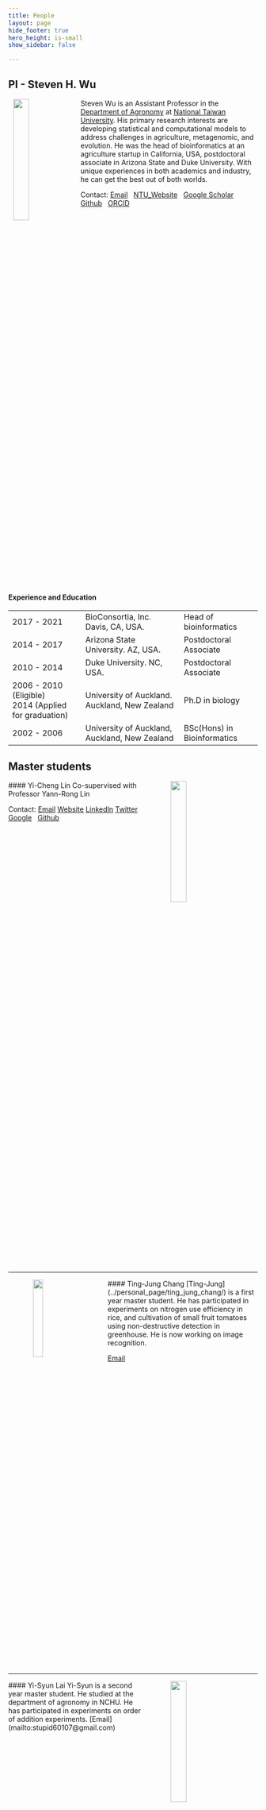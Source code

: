 ```yaml
---
title: People
layout: page
hide_footer: true
hero_height: is-small
show_sidebar: false

---
```

<!-- menubar: menu_people -->
<!-- menubar_toc: true -->

## PI - Steven H. Wu

<!-- ![](img/Wu_website.jpg){:width="128px"} -->

<img src="../img/Wu_website.jpg" align="left" hspace="10" width="25%">

Steven Wu is an Assistant Professor in the [Department of Agronomy](http://www.agron.ntu.edu.tw/) at [National Taiwan University](https://www.ntu.edu.tw/). His primary research interests are developing statistical and computational models to address challenges in agriculture, metagenomic, and evolution. He was the head of bioinformatics at an agriculture startup in California, USA, postdoctoral associate in Arizona State and Duke University. With unique experiences in both academics and industry, he can get the best out of both worlds.

Contact:
<i class="fas fa-at"></i> [Email](mailto:stevenwu@ntu.edu.tw)  
<i class="fas fa-link"></i> [NTU_Website](http://www.agron.ntu.edu.tw/cp_n_74935_s_30778_state_F5D336F102ACBC68.html)  
<i class="fab fa-google"></i> [Google Scholar](https://scholar.google.com/citations?user=7nxUa9IAAAAJ&hl=en)  
<i class="fab fa-github"></i> [Github](https://github.com/stevenhwu)  
<i class="fab fa-orcid"></i> [ORCID](https://orcid.org/0000-0002-7685-8009)  

<br clear="all">

#### Experience and Education

| | | |
| --- | --- | --- |
| 2017 - 2021 | BioConsortia, Inc. Davis, CA, USA.   |    Head of bioinformatics |
| 2014 - 2017 | Arizona State University. AZ, USA.  |  Postdoctoral Associate |
| 2010 - 2014 | Duke University. NC, USA.  |  Postdoctoral Associate |
| 2006 - 2010 (Eligible) <br> 2014 (Applied for graduation) | University of Auckland. Auckland, New Zealand | Ph.D in biology |
| 2002 - 2006 | University of Auckland, Auckland, New Zealand | BSc(Hons) in Bioinformatics |

<!--
| ---: | :--- | :---: |
<i class="fas fa-envelope"></i>
-->

<!-- <hr class="solid"> -->
<!--
<hr class="dashed">
<hr class="dotted">
<hr class="solid">
<hr class="rounded"> -->

<!-- hr.solid {
  border-top: 8px solid #bbb;
border-radius: 5px;
}

/* Rounded border */
hr.rounded {
  border-top: 8px solid #bbb;
  border-radius: 5px;
} -->

## Master students

<img src="../img/random.jpg" align="right" hspace="50" width="25%">
#### Yi-Cheng Lin
Co-supervised with Professor Yann-Rong Lin

Contact:
<i class="fas fa-at"></i> [Email](mailto:r08621120@ntu.edu.tw)
<i class="fas fa-link"></i> [Website]()
<i class="fas fa-linkedin"></i> [LinkedIn]()
<i class="fas fa-twitter"></i> [Twitter]()
<i class="fab fa-google"></i> [Google]()  
<i class="fab fa-github"></i> [Github]()  


<br clear="all">
<hr class="rounded">



<img src="../img/Ting-Jung_Chang.jpg" align="left" hspace="50" width="20%">
#### Ting-Jung Chang
[Ting-Jung](../personal_page/ting_jung_chang/) is a first year master student. He has participated in experiments on nitrogen use efficiency in rice, and cultivation of small fruit tomatoes using non-destructive detection in greenhouse. He is now working on image recognition.

<i class="fas fa-at"></i> [Email](mailto:poillexr123@gmail.com)

<br clear="all">
<hr class="solid">


<img src="../img/Yi-Syun_Lai.jpg" align="right" hspace="50" width="25%">
#### Yi-Syun Lai  		
Yi-Syun is a second year master student. He studied at the department of agronomy in NCHU. He has participated in experiments on order of addition experiments.
<i class="fas fa-at"></i> [Email](mailto:stupid60107@gmail.com)

<br clear="all">
<hr class="solid">



## Undergraduate students


<img src="../img/random.jpg" align="right" hspace="50" width="25%">
##### Kent Daniel        
 <!-- b08605042@ntu.edu.tw -->
[Kent](http://kentdaniel.com/) is a third year student who is interested in multiple aspects of bioinformatics.
For more information please visit his personal website

<i class="fas fa-link"></i>[Kent Daniel](http://kentdaniel.com/)
<i class="fas fa-at"></i> [Email](mailto:kentdaniel18@gmail.com)

<br clear="all">
<hr class="solid">


<img src="../img/Zheng-Xiang_Ye.jpg" align="left" hspace="50" width="25%">
##### Zheng-Xiang Ye
Zheng-Xiang Ye is a fourth-year student who majors in plant pathology and microbiology. He is passionate about plants and would like to contribute to agricultural development in the future. He is now working on exploring the interactions between microbial communities and plants.

<i class="fas fa-at"></i> [Email](mailto:b07613010@ntu.edu.tw)

<br clear="all">
<hr class="solid">


<img src="../img/Max_Yuan.jpg" align="right" hspace="50" width="25%">
#### Max Yuan            
Max Yuan is a third-year student majored in Agronomy. Passionate about biological statistics and bioinformatics, he has been taking a set of classes of the correlating field and planned to go for a further study in USA.He is now working on a project themed with the simulation of how endomycorrhiza spreading in plants cells.

<i class="fas fa-at"></i> [Email](mailto:b08601028@ntu.edu.tw)

<br clear="all">
<hr class="solid">


<img src="../img/random.jpg" align="left" hspace="50" width="25%">
#### Sandy Lin           

<i class="fas fa-at"></i> [Email](mailto:b08601017@ntu.edu.tw)

<br clear="all">
<hr class="solid">


<img src="../img/szi-ting.JPG" align="right" hspace="50" width="25%">
#### Szu-Ting Tan

[Szu-ting](../personal_page/szu-ting_tan/)  is a third-year student majored in Agronomy.
<i class="fas fa-at"></i> [Email](mailto:b08601054@ntu.edu.tw)

<br clear="all">
<hr class="solid">




<!--
## Alumni

## Stu Dent 2
- aoeu
- aoeu

## Past member
-->

